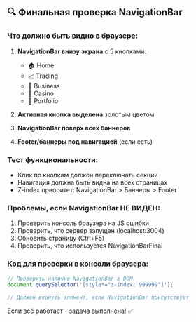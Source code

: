 ## 🔍 Финальная проверка NavigationBar

### Что должно быть видно в браузере:

1. **NavigationBar внизу экрана** с 5 кнопками:
   - 🏠 Home
   - 📈 Trading  
   - 🏢 Business
   - 🎲 Casino
   - 💼 Portfolio

2. **Активная кнопка выделена** золотым цветом
3. **NavigationBar поверх всех баннеров**
4. **Footer/баннеры под навигацией** (если есть)

### Тест функциональности:
- Клик по кнопкам должен переключать секции
- Навигация должна быть видна на всех страницах
- Z-index приоритет: NavigationBar > Баннеры > Footer

### Проблемы, если NavigationBar НЕ ВИДЕН:
1. Проверить консоль браузера на JS ошибки
2. Проверить, что сервер запущен (localhost:3004)
3. Обновить страницу (Ctrl+F5)
4. Проверить, что используется NavigationBarFinal

### Код для проверки в консоли браузера:
```javascript
// Проверить наличие NavigationBar в DOM
document.querySelector('[style*="z-index: 999999"]');

// Должен вернуть элемент, если NavigationBar присутствует
```

Если всё работает - задача выполнена! ✅
